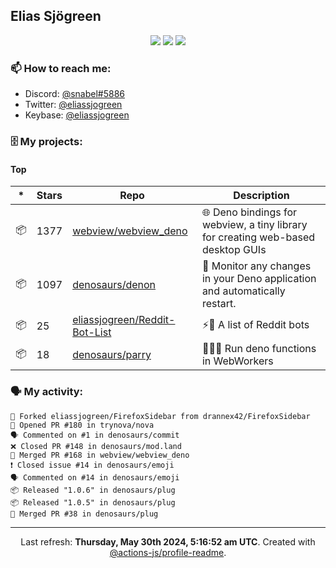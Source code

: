 ## Elias Sjögreen

<p align="center">
  <img src="https://img.shields.io/badge/🎂-dec. 2003-success" />
  <img src="https://img.shields.io/badge/🌎-Stockholm-informational" />
  <img src="https://img.shields.io/badge/👦-He/Him-informational" />
</p>

### 📫 How to reach me:

- Discord: [@snabel#5886](https://discord.com/users/267978757799673866)
- Twitter: [@eliassjogreen](https://twitter.com/eliassjogreen)
- Keybase: [@eliassjogreen](https://keybase.io/eliassjogreen)

### 🗄 My projects:

#### Top
|*|Stars|Repo|Description|
|---|---|---|---|
| 📦 | 1377 | [webview/webview_deno](https://github.com/webview/webview_deno) | 🌐 Deno bindings for webview, a tiny library for creating web-based desktop GUIs |
| 📦 | 1097 | [denosaurs/denon](https://github.com/denosaurs/denon) | 👀 Monitor any changes in your Deno application and automatically restart. |
| 📦 | 25 | [eliassjogreen/Reddit-Bot-List](https://github.com/eliassjogreen/Reddit-Bot-List) | ⚡️🤖 A list of Reddit bots |
| 📦 | 18 | [denosaurs/parry](https://github.com/denosaurs/parry) | 👷🏽‍♂️ Run deno functions in WebWorkers |

### 🗣 My activity:

```
🍴 Forked eliassjogreen/FirefoxSidebar from drannex42/FirefoxSidebar
💪 Opened PR #180 in trynova/nova
🗣 Commented on #1 in denosaurs/commit
❌ Closed PR #148 in denosaurs/mod.land
🎉 Merged PR #168 in webview/webview_deno
❗️ Closed issue #14 in denosaurs/emoji
🗣 Commented on #14 in denosaurs/emoji
📦 Released "1.0.6" in denosaurs/plug
📦 Released "1.0.5" in denosaurs/plug
🎉 Merged PR #38 in denosaurs/plug
```

------------
<p align="center">Last refresh: <b>Thursday, May 30th 2024, 5:16:52 am UTC</b>. Created with <a href=https://github.com/marketplace/actions/profile-readme>@actions-js/profile-readme</a>.</p>
